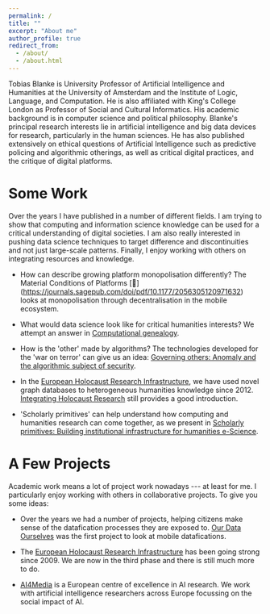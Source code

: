 ```yaml
---
permalink: /
title: ""
excerpt: "About me"
author_profile: true
redirect_from: 
  - /about/
  - /about.html
---
```


Tobias Blanke is University Professor of Artificial Intelligence and Humanities at the University of Amsterdam and the Institute of Logic, Language, and Computation. He is also affiliated with King's College London as Professor of Social and Cultural Informatics. His academic background is in computer science and political philosophy. Blanke's principal research interests lie in artificial intelligence and big data devices for research, particularly in the human sciences. He has also published extensively on ethical questions of Artificial Intelligence such as predictive policing and algorithmic otherings, as well as critical digital practices, and the critique of digital platforms.

Some Work
======

Over the years I have published in a number of different fields. I am trying to show that computing and information science knowledge can be used for a critical understanding of digital societies. I am also really interested in pushing data science techniques to target difference and discontinuities and not just large-scale patterns. Finally, I enjoy working with others on integrating resources and knowledge. 

- How can describe growing platform monopolisation differently? The Material Conditions of Platforms [:closed_book:] (https://journals.sagepub.com/doi/pdf/10.1177/2056305120971632) looks at monopolisation through decentralisation in the mobile ecosystem.

- What would data science look like for critical humanities interests? We attempt an answer in [Computational genealogy](https://www.tandfonline.com/doi/full/10.1080/01615440.2019.1684859).

- How is the 'other' made by algorithms? The technologies developed for the 'war on terror' can give us an idea: [Governing others: Anomaly and the algorithmic subject of security](https://www.cambridge.org/core/journals/european-journal-of-international-security/article/abs/governing-others-anomaly-and-the-algorithmic-subject-of-security/).

- In the [European Holocaust Research Infrastructure](http://ehri-project.eu), we have used novel graph databases to heterogeneous humanities knowledge since 2012. [Integrating Holocaust Research](https://www.euppublishing.com/doi/abs/10.3366/ijhac.2013.0080) still provides a good introduction.

- 'Scholarly primitives' can help understand how computing and humanities research can come together, as we present in [Scholarly primitives: Building institutional infrastructure for humanities e-Science](https://www.sciencedirect.com/science/article/abs/pii/S0167739X11001178).



A Few Projects
======

Academic work means a lot of project work nowadays --- at least for me. I particularly enjoy working with others in collaborative projects. To give you some ideas:

- Over the years we had a number of projects, helping citizens make sense of the datafication processes they are exposed to. [Our Data Ourselves](https://gtr.ukri.org/projects?ref=AH%2FL007770%2F1) was the first project to look at mobile datafications.

- The [European Holocaust Research Infrastructure](http://ehri-project.eu) has been going strong since 2009. We are now in the third phase and there is still much more to do.

- [AI4Media](https://www.ai4media.eu/) is a European centre of excellence in AI research. We work with artificial intelligence researchers across Europe focussing on the social impact of AI.
